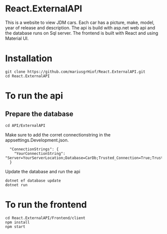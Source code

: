 # React.ExternalAPI

This is a website to view JDM cars. Each car has a picture, make, model, year of release and description.
The api is build with asp.net web api and the database runs on Sql server. The frontend is built with React and using Material UI.

# Installation
```
git clone https://github.com/mariusgrHiof/React.ExternalAPI.git
cd React.ExternalAPI
```

# To run the api
## Prepare the database
```
cd API/ExternalAPI
```
Make sure to add the corret connectionstring in the appsettings.Development.json.
```
  "ConnectionStrings": {
    "YourConnectionString": "Server=YourServerLocation;Database=CarDb;Trusted_Connection=True;TrustServerCertificate=True;"
  }
```
Update the database and run the api

```
dotnet ef database update
dotnet run
```

# To run the frontend
```
cd React.ExternalAPI/Frontend/client
npm install
npm start
```
